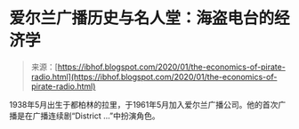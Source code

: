 <!--yml

category: 未分类

date: 2024-05-27 15:00:41

-->

# 爱尔兰广播历史与名人堂：海盗电台的经济学

> 来源：[https://ibhof.blogspot.com/2020/01/the-economics-of-pirate-radio.html](https://ibhof.blogspot.com/2020/01/the-economics-of-pirate-radio.html)

1938年5月出生于都柏林的拉里，于1961年5月加入爱尔兰广播公司。他的首次广播是在广播连续剧“District ...”中扮演角色。
